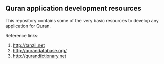 ## Quran application development resources



This repository contains some of the very basic resources to develop any application for Quran. 









Reference links:

1. http://tanzil.net
2. http://qurandatabase.org/
3. http://qurandictionary.net



